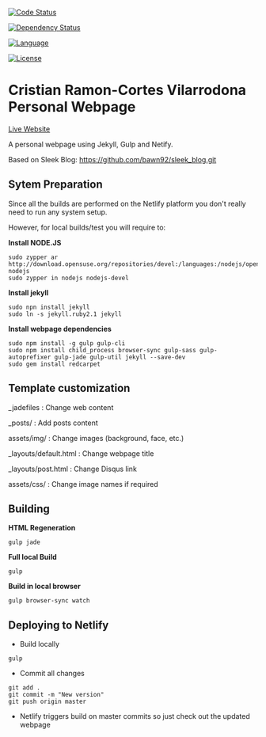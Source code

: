 <!-- Automatic builds status -->
<!-- [![Build Status](https://travis-ci.org/XX)](https://travis-ci.org/XX) -->

<!-- Test coverage status -->
<!-- [![Coverage Status](https://codecov.io/github/XX)](https://codecov.io/github/XX) -->
[![Code Status](https://api.codacy.com/project/badge/Grade/cb48abdc642a4c159705ae77188fbf5a)](https://www.codacy.com/app/cristianrcv/personal-webpage?utm_source=github.com&amp;utm_medium=referral&amp;utm_content=cristianrcv/personal-webpage&amp;utm_campaign=Badge_Grade)

<!-- Maven central packages version -->
<!-- [![Maven Central](https://maven-badges.herokuapp.com/maven-central/XX)](https://maven-badges.herokuapp.com/maven-central/XX) -->

<!-- Dependencies update status -->
[![Dependency Status](https://www.versioneye.com/user/projects/59f6fd4c0fb24f1f1f38c653/badge.svg?style=flat-square)](https://www.versioneye.com/user/projects/59f6fd4c0fb24f1f1f38c653)

<!-- Java DOC status -->
<!-- [![Javadocs](http://javadoc.io/badge/XX.svg)](http://javadoc.io/doc/XX) -->

<!-- Main Repository language -->
[![Language](https://img.shields.io/badge/language-JavaScript-brightgreen.svg)](https://img.shields.io/badge/language-JavaScript-brightgreen.svg)

<!-- Repository License -->
[![License](https://img.shields.io/badge/License-Apache%202.0-blue.svg)](https://github.com/cristianrcv/personal-webpage/blob/master/LICENSE)


Cristian Ramon-Cortes Vilarrodona Personal Webpage
=============================

[Live Website](https://cristianrcv.netlify.com)


A personal webpage using Jekyll, Gulp and Netify.

Based on Sleek Blog: https://github.com/bawn92/sleek_blog.git


## Sytem Preparation

Since all the builds are performed on the Netlify platform you don't really need to run any system setup.

However, for local builds/test you will require to:

**Install NODE.JS**

```shell
sudo zypper ar http://download.opensuse.org/repositories/devel:/languages:/nodejs/openSUSE_Leap_42.2/ nodejs
sudo zypper in nodejs nodejs-devel
```

**Install jekyll**

```shell
sudo npn install jekyll
sudo ln -s jekyll.ruby2.1 jekyll
```

**Install webpage dependencies**

```shell
sudo npm install -g gulp gulp-cli
sudo npm install child_process browser-sync gulp-sass gulp-autoprefixer gulp-jade gulp-util jekyll --save-dev
sudo gem install redcarpet
```


## Template customization

\_jadefiles		: Change web content

\_posts/		: Add posts content

assets/img/		: Change images (background, face, etc.)

\_layouts/default.html	: Change webpage title

\_layouts/post.html	: Change Disqus link

assets/css/		: Change image names if required


## Building

**HTML Regeneration**
```shell
gulp jade
```

**Full local Build**
```shell
gulp
```

**Build in local browser**
```shell
gulp browser-sync watch 
```

## Deploying to Netlify

- Build locally
```shell
gulp
```

- Commit all changes
```shell
git add .
git commit -m "New version"
git push origin master
```

- Netlify triggers build on master commits so just check out the updated webpage

